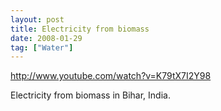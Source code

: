 ```yaml
---
layout: post
title: Electricity from biomass
date: 2008-01-29
tag: ["Water"]
---
```


http://www.youtube.com/watch?v=K79tX7I2Y98  

Electricity from biomass in Bihar, India.